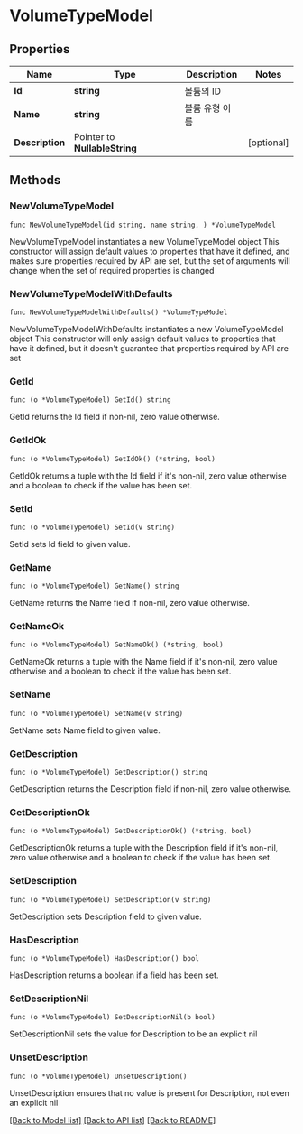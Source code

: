 # VolumeTypeModel

## Properties

Name | Type | Description | Notes
------------ | ------------- | ------------- | -------------
**Id** | **string** | 볼륨의 ID | 
**Name** | **string** | 볼륨 유형 이름 | 
**Description** | Pointer to **NullableString** |  | [optional] 

## Methods

### NewVolumeTypeModel

`func NewVolumeTypeModel(id string, name string, ) *VolumeTypeModel`

NewVolumeTypeModel instantiates a new VolumeTypeModel object
This constructor will assign default values to properties that have it defined,
and makes sure properties required by API are set, but the set of arguments
will change when the set of required properties is changed

### NewVolumeTypeModelWithDefaults

`func NewVolumeTypeModelWithDefaults() *VolumeTypeModel`

NewVolumeTypeModelWithDefaults instantiates a new VolumeTypeModel object
This constructor will only assign default values to properties that have it defined,
but it doesn't guarantee that properties required by API are set

### GetId

`func (o *VolumeTypeModel) GetId() string`

GetId returns the Id field if non-nil, zero value otherwise.

### GetIdOk

`func (o *VolumeTypeModel) GetIdOk() (*string, bool)`

GetIdOk returns a tuple with the Id field if it's non-nil, zero value otherwise
and a boolean to check if the value has been set.

### SetId

`func (o *VolumeTypeModel) SetId(v string)`

SetId sets Id field to given value.


### GetName

`func (o *VolumeTypeModel) GetName() string`

GetName returns the Name field if non-nil, zero value otherwise.

### GetNameOk

`func (o *VolumeTypeModel) GetNameOk() (*string, bool)`

GetNameOk returns a tuple with the Name field if it's non-nil, zero value otherwise
and a boolean to check if the value has been set.

### SetName

`func (o *VolumeTypeModel) SetName(v string)`

SetName sets Name field to given value.


### GetDescription

`func (o *VolumeTypeModel) GetDescription() string`

GetDescription returns the Description field if non-nil, zero value otherwise.

### GetDescriptionOk

`func (o *VolumeTypeModel) GetDescriptionOk() (*string, bool)`

GetDescriptionOk returns a tuple with the Description field if it's non-nil, zero value otherwise
and a boolean to check if the value has been set.

### SetDescription

`func (o *VolumeTypeModel) SetDescription(v string)`

SetDescription sets Description field to given value.

### HasDescription

`func (o *VolumeTypeModel) HasDescription() bool`

HasDescription returns a boolean if a field has been set.

### SetDescriptionNil

`func (o *VolumeTypeModel) SetDescriptionNil(b bool)`

 SetDescriptionNil sets the value for Description to be an explicit nil

### UnsetDescription
`func (o *VolumeTypeModel) UnsetDescription()`

UnsetDescription ensures that no value is present for Description, not even an explicit nil

[[Back to Model list]](../README.md#documentation-for-models) [[Back to API list]](../README.md#documentation-for-api-endpoints) [[Back to README]](../README.md)



